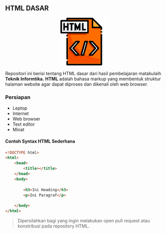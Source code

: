 ## HTML DASAR
<img src='html-file.png' style='width:30%; margin-left:auto; margin-right:auto; display:block'> <br>
Repositori ini berisi tentang HTML dasar dari hasil pembelajaran matakulaih __Teknik Informtika.__ 
__HTML__ adalah bahasa markup yang membentuk struktur halaman website agar dapat diproses dan dikenali oleh web browser.
### Persiapan
<ul>
    <li>Leptop</li>
    <li>Internet</li>
    <li>Web browser</li>
    <li>Text editor</li>
    <li>Minat</li>
</ul>

#### Contoh Syntax HTML Sederhana

```html
<!DOCTYPE html>
<html>
    <head>
        <title></title>
    </head>
    <body>

        <h3>Ini Heading</h3>
        <p>Ini Paragraf</p>

    </body>
</html>
```

> Dipersilahkan bagi yang ingin melakukan open pull request atau konstribusi pada repository HTML.
